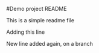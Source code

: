 #Demo project README

This is a simple readme file

Adding this line

New line added again, on a branch